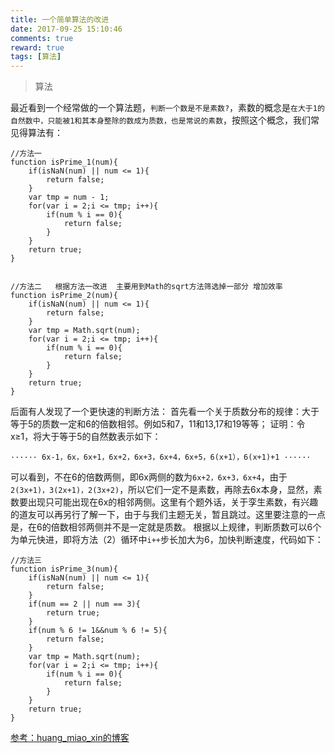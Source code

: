 ```yaml
---
title: 一个简单算法的改进
date: 2017-09-25 15:10:46
comments: true
reward: true
tags: [算法]
---
```


>算法

最近看到一个经常做的一个算法题，``判断一个数是不是素数?``，素数的概念是``在大于1的自然数中，只能被1和其本身整除的数成为质数，也是常说的素数``，按照这个概念，我们常见得算法有：
<!-- more -->
```
//方法一
function isPrime_1(num){
    if(isNaN(num) || num <= 1){
        return false;
    }
    var tmp = num - 1;
    for(var i = 2;i <= tmp; i++){
        if(num % i == 0){
            return false;
        }
    }
    return true;
}


//方法二   根据方法一改进  主要用到Math的sqrt方法筛选掉一部分 增加效率
function isPrime_2(num){
    if(isNaN(num) || num <= 1){
        return false;
    }
    var tmp = Math.sqrt(num);
    for(var i = 2;i <= tmp; i++){
        if(num % i == 0){
            return false;
        }
    }
    return true;
}
```
后面有人发现了一个更快速的判断方法：
首先看一个关于质数分布的规律：大于等于5的质数一定和6的倍数相邻。例如5和7，11和13,17和19等等；
证明：令x≥1，将大于等于5的自然数表示如下：
```
······ 6x-1，6x，6x+1，6x+2，6x+3，6x+4，6x+5，6(x+1），6(x+1)+1 ······
```
可以看到，不在6的倍数两侧，即6x两侧的数为``6x+2，6x+3，6x+4``，由于``2(3x+1)，3(2x+1)，2(3x+2)``，所以它们一定不是素数，再除去6x本身，显然，素数要出现只可能出现在6x的相邻两侧。这里有个题外话，关于孪生素数，有兴趣的道友可以再另行了解一下，由于与我们主题无关，暂且跳过。这里要注意的一点是，在6的倍数相邻两侧并不是一定就是质数。
根据以上规律，判断质数可以6个为单元快进，即将方法（2）循环中``i++``步长加大为6，加快判断速度，代码如下：
```
//方法三
function isPrime_3(num){
    if(isNaN(num) || num <= 1){
        return false;
    }
    if(num == 2 || num == 3){
        return true;
    }
    if(num % 6 != 1&&num % 6 != 5){
        return false;
    }
    var tmp = Math.sqrt(num);
    for(var i = 2;i <= tmp; i++){
        if(num % i == 0){
            return false;
        }
    }
    return true;
}
```

[参考：huang_miao_xin的博客](http://blog.csdn.net/huang_miao_xin/article/details/51331710)
